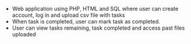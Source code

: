 - Web application using PHP, HTML and SQL where user can create account, log in and upload csv file with tasks
- When task is completed, user can mark task as completed. 
- User can view tasks remaining, task completed and access past files uploaded 
